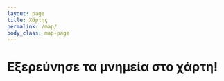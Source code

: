```yaml
---
layout: page
title: Χάρτης
permalink: /map/
body_class: map-page
---
```

# Εξερεύνησε τα μνημεία στο χάρτη!
<html lang="el">
<head>
    <meta charset="UTF-8">
    <meta name="viewport" content="width=device-width, initial-scale=1.0">
    <title>Διαδραστικός Χάρτης</title>
    <link rel="stylesheet" href="https://unpkg.com/leaflet/dist/leaflet.css" />
    <style>
        #map {
            height: 600px; /* Ύψος του χάρτη */
            width: 100%; /* Πλάτος του χάρτη */
        }
    </style>
</head>
<body>

<div id="map"></div>

<script src="https://unpkg.com/leaflet/dist/leaflet.js"></script>
<script>
    // Δημιουργία χάρτη
    var map = L.map('map').setView([38.0, 23.0], 6); // Ρύθμιση για Ελλάδα

    // Προσθήκη βασικού στρώματος χάρτη
    L.tileLayer('https://{s}.tile.openstreetmap.org/{z}/{x}/{y}.png', {
        maxZoom: 19,
        attribution: '© OpenStreetMap'
    }).addTo(map);

    // Ορισμός των σημείων
    var points = [
        { coords: [39.2054, 25.9006], name: "Απολιθωμένο Δάσος Λέσβου" },
        { coords: [39.9941, 20.7866], name: "Δρακολίμνη Τύμφης" },
        { coords: [36.4035, 25.3942], name: "Καλντέρα Σαντορίνης" },
        { coords: [39.2568, 20.8438], name: "Κοκκινοπηλός Πρέβεζας" },
        { coords: [39.9738, 20.7256], name: "Κολυμπήθρες Πάπιγκο" },
        { coords: [38.0765, 22.2326], name: "Λίμνη Τσιβλού" },
        { coords: [38.2570, 20.6240], name: "Λιμνοσπήλαιο Μελισσάνης" },
        { coords: [39.7165, 21.6413], name: "Μετέωρα" },
        { coords: [37.9597, 22.1398], name: "Σπήλαιο Καστριών (Λιμνών)" },
        { coords: [35.2485, 23.9678], name: "Φαράγγι Σαμαριάς" }
    ];

    // Προσθήκη σημεία στο χάρτη
    points.forEach(function(point) {
        L.marker(point.coords).addTo(map)
            .bindPopup("<b>" + point.name + "</b>"); // Στην popup εμφανίζεται το όνομα του σημείου
    });
</script>

</body>
</html>
